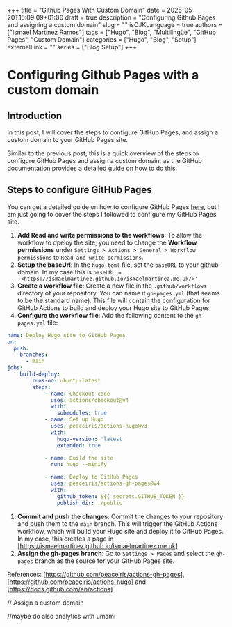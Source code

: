 +++
title = "Github Pages With Custom Domain"
date = 2025-05-20T15:09:09+01:00
draft = true
description = "Configuring Github Pages and assigning a custom domain"
slug = ""
isCJKLanguage = true
authors = ["Ismael Martinez Ramos"]
tags = ["Hugo", "Blog", "Multilingüe", "GitHub Pages", "Custom Domain"]
categories = ["Hugo", "Blog", "Setup"]
externalLink = ""
series = ["Blog Setup"]
+++

# Configuring Github Pages with a custom domain

## Introduction

In this post, I will cover the steps to configure GitHub Pages, and assign a custom domain to your GitHub Pages site.

Similar to the previous post, this is a quick overview of the steps to configure GitHub Pages and assign a custom domain, as the GitHub documentation provides a detailed guide on how to do this.

## Steps to configure GitHub Pages

You can get a detailed guide on how to configure GitHub Pages [here](https://docs.github.com/en/pages/getting-started-with-github-pages), but I am just going to cover the steps I followed to configure my GitHub Pages site.

1. **Add Read and write permissions to the workflows**: To allow the workflow to dpeloy the site, you need to change the **Workflow permissions** under `Settings > Actions > General > Workflow permissions` to `Read and write permissions`.
1. **Setup the baseUrl**: In the `hugo.toml` file, set the `baseURL` to your github domain. In my case this is `baseURL = '<https://ismaelmartinez.github.io/ismaelmartinez.me.uk/>'`
1. **Create a workflow file**: Create a new file in the `.github/workflows` directory of your repository. You can name it `gh-pages.yml` (that seems to be the standard name). This file will contain the configuration for GitHub Actions to build and deploy your Hugo site to GitHub Pages.
1. **Configure the workflow file**: Add the following content to the `gh-pages.yml` file:
```yaml
name: Deploy Hugo site to GitHub Pages
on:
  push:
    branches:
      - main
jobs:
    build-deploy:
        runs-on: ubuntu-latest
        steps:
            - name: Checkout code
              uses: actions/checkout@v4
              with:
                submodules: true
            - name: Set up Hugo
              uses: peaceiris/actions-hugo@v3
              with:
                hugo-version: 'latest'
                extended: true

            - name: Build the site
              run: hugo --minify

            - name: Deploy to GitHub Pages
              uses: peaceiris/actions-gh-pages@v4
              with:
                github_token: ${{ secrets.GITHUB_TOKEN }}
                publish_dir: ./public
```
1. **Commit and push the changes**: Commit the changes to your repository and push them to the `main` branch. This will trigger the GitHub Actions workflow, which will build your Hugo site and deploy it to GitHub Pages. In my case, this creates a page in [https://ismaelmartinez.github.io/ismaelmartinez.me.uk].
1. **Assign the gh-pages branch**: Go to `Settings > Pages` and select the `gh-pages` branch as the source for your GitHub Pages site.

References: [https://github.com/peaceiris/actions-gh-pages], [https://github.com/peaceiris/actions-hugo] and [https://docs.github.com/en/actions]

// Assign a custom domain

//maybe do also analytics with umami
